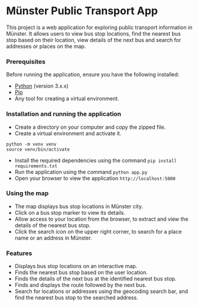 # Münster Public Transport App

This project is a web application for exploring public transport information in Münster. It allows users to view bus stop locations, find the nearest bus stop based on their location, view details of the next bus and search for addresses or places on the map.

### Prerequisites

Before running the application, ensure you have the following installed:

- [Python](https://www.python.org/) (version 3.x.x)
- [Pip](https://pypi.org/project/pip/)
- Any tool for creating a virtual environment.

### Installation and running the application
- Create a directory on your computer and copy the zipped file.
- Create a virtual environment and activate it.
```
python -m venv venv
source venv/bin/activate
```
- Install the required dependencies using the command `pip install requirements.txt`
- Run the application using the command `python app.py`
- Open your browser to view the application `http://localhost:5000`

### Using the map
- The map displays bus stop locations in Münster city.
- Click on a bus stop marker to view its details.
- Allow access to your location from the browser, to extract and view the details of the nearest bus stop.
- Click the search icon on the upper right corner, to search for a place name or an address in Münster.


### Features
- Displays bus stop locations on an interactive map.
- Finds the nearest bus stop based on the user location.
- Finds the details of the next bus at the identified nearest bus stop.
- Finds and displays the route followed by the next bus.
- Search for locations or addresses using the geocoding search bar, and find the nearest bus stop to the searched address.